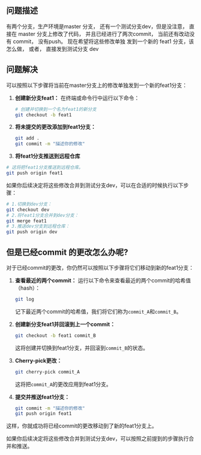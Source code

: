 ## 问题描述

有两个分支，生产环境是master 分支， 还有一个测试分支dev，但是没注意， 直接在 master 分支上修改了代码， 并且已经进行了两次commit， 当前还有改动没有 commit， 没有push。  现在希望将这些修改单独 发到一个新的 feat1 分支，该怎么做， 或者， 直接发到测试分支 dev



## 问题解决

可以按照以下步骤将当前在master分支上的修改单独发到一个新的feat1分支：

1. **创建新分支feat1：** 在终端或命令行中运行以下命令：

   ```bash
   # 创建并切换到一个名为feat1的新分支
   git checkout -b feat1
   ```

2. **将未提交的更改添加到feat1分支：**

   ```bash
   git add .
   git commit -m "描述你的修改"
   ```

3.  **将feat1分支推送到远程仓库**

   ```bash
   # 这将把feat1分支推送到远程仓库。
   git push origin feat1
   ```

如果你后续决定将这些修改合并到测试分支dev，可以在合适的时候执行以下步骤：

```bash
# 1.切换到dev分支：
git checkout dev
# 2.将feat1分支合并到dev分支：
git merge feat1
# 3.推送dev分支到远程仓库：
git push origin dev
```



## 但是已经commit 的更改怎么办呢?

对于已经commit的更改，你仍然可以按照以下步骤将它们移动到新的feat1分支：

1. **查看最近的两个commit：** 运行以下命令来查看最近的两个commit的哈希值（hash）：

   ```bash
   git log
   ```

   记下最近两个commit的哈希值，我们将它们称为`commit_A`和`commit_B`。

2. **创建新分支feat1并回滚到上一个commit：**

   ```bash
   git checkout -b feat1 commit_B
   ```

   这将创建并切换到feat1分支，并回滚到`commit_B`的状态。

3. **Cherry-pick更改：**

   ```bash
   git cherry-pick commit_A
   ```

   这将把`commit_A`的更改应用到feat1分支。

4. **提交并推送feat1分支：**

   ```bash
   git commit -m "描述你的修改"
   git push origin feat1
   ```

这样，你就成功将已经commit的更改移动到了新的feat1分支上。

如果你后续决定将这些修改合并到测试分支dev，可以按照之前提到的步骤执行合并和推送。